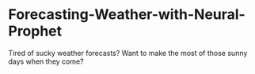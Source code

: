 # Forecasting-Weather-with-Neural-Prophet
Tired of sucky weather forecasts?  Want to make the most of those sunny days when they come?
